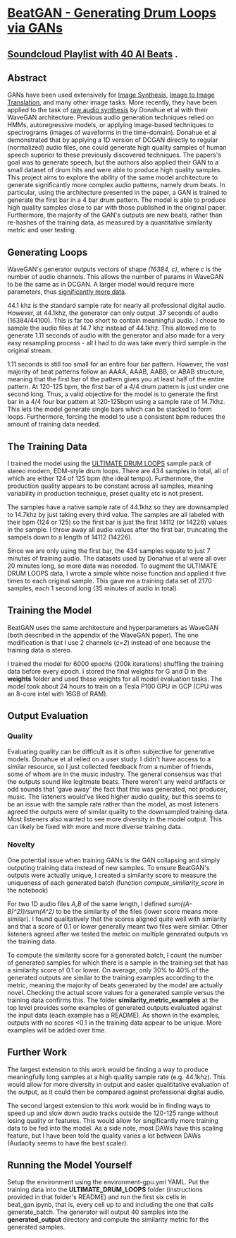 # [BeatGAN - Generating Drum Loops via GANs](https://soundcloud.com/narain-krishnamurthy/sets/beatgan-an-ai-that-generates-drum-beats)

## [Soundcloud Playlist with 40 AI Beats](https://soundcloud.com/narain-krishnamurthy/sets/beatgan-an-ai-that-generates-drum-beats) .

## Abstract
GANs have been used extensively for [Image Synthesis](https://arxiv.org/abs/1711.11585), [Image to Image Translation](https://arxiv.org/abs/1711.09020), and many other image tasks. More recently, they have been applied to the task of [raw audio synthesis](https://arxiv.org/pdf/1802.04208.pdf) by Donahue et al with their WaveGAN architecture. Previous audio generation techniques relied on HMMs, autoregressive models, or applying image-based techniques to spectrograms (images of waveforms in the time-domain). Donahue et al demonstrated that by applying a 1D version of DCGAN directly to regular (normalized) audio files, one could generate high quality samples of human speech superior to these previously discovered techniques. The papers's goal was to generate speech, but the authors also applied their GAN to a small dataset of drum hits and were able to produce high quality samples. This project aims to explore the ability of the same model architecture to generate significantly more complex audio patterns, namely drum beats. In particular, using the architecture presented in the paper, a GAN is trained to generate the first bar in a 4 bar drum pattern. The model is able to produce high quality samples close to par with those published in the original paper. Furthermore, the majority of the GAN's outputs are new beats, rather than  re-hashes of the training data, as measured by a quantitative similarity metric and user testing. 

## Generating Loops
WaveGAN's generator outputs vectors of shape _(16384, c)_, where _c_ is the number of audio channels. This allows the number of params in WaveGAN to be the same as in DCGAN. A larger model would require more parameters, thus [significantly more data](https://arxiv.org/pdf/1711.06491.pdf). 

44.1 khz is the standard sample rate for nearly all professional digital audio. However, at 44.1khz, the generator can only output .37 seconds of audio (16384/44100). This is far too short to contain meaningful audio. I chose to sample the audio files at 14.7 khz instead of 44.1khz. This allowed me to generate 1.11 seconds of audio with the generator and also made for a very easy resampling process - all I had to do was take every third sample in the original stream.  

1.11 seconds is still too small for an entire four bar pattern. However, the vast majority of beat patterns follow an AAAA, AAAB, AABB, or ABAB structure, meaning that the first bar of the pattern gives you at least half of the entire pattern. At 120-125 bpm, the first bar of a 4/4 drum pattern is just under one second long. Thus, a valid objective for the model is to generate the first bar in a 4/4 four bar pattern at 120-125bpm using a sample rate of 14.7khz. This lets the model generate single bars which can be stacked to form loops. Furthermore, forcing the model to use a consistent bpm reduces the amount of training data needed. 

## The Training Data
I trained the model using the [ULTIMATE DRUM LOOPS](splice.com/sounds/toolroom-records/ultimate-drum-loops) sample pack of stereo modern, EDM-style drum loops. There are 434 samples in total, all of which are either 124 of 125 bpm (the ideal tempo). Furthermore, the production quality appears to be constant across all samples, meaning variability in production technique, preset quality etc is not present. 

The samples have a native sample rate of 44.1khz so they are downsampled to 14.7khz by just taking every third value. The samples are all labeled with their bpm (124 or 125) so the first bar is just the first 14112 (or 14226) values in the sample. I throw away all audio values after the first bar, truncating the sampels down to a length of 14112 (14226). 

Since we are only using the first bar, the 434 samples equate to just 7 minutes of training audio. The datasets used by Donahue et al were all over 20 minutes long, so more data was neeeded. To augment the ULTIMATE DRUM LOOPS data, I wrote a simple white noise function and applied it five times to each original sample. This gave me a training data set of 2170 samples, each 1 second long (35 minutes of audio in total). 

## Training the Model
BeatGAN uses the same architecture and hyperparameters as WaveGAN (both described in the appendix of the WaveGAN paper). The one modification is that I use 2 channels (_c=2_) instead of one because the training data is stereo. 

I trained the model for 6000 epochs (200k iterations) shuffling the training data before every epoch. I stored the final weights for G and D in the **weights** folder and used these weights for all model evaluation tasks. The model took about 24 hours to train on a Tesla P100 GPU in GCP (CPU was an 8-core intel with 16GB of RAM). 

## Output Evaluation

### Quality
Evaluating quality can be difficult as it is often subjective for generative models. Donahue et al relied on a user study. I didn't have access to a similar resource, so I just collected feedback from a number of friends, some of whom are in the music industry. The general consensus was that the outputs sound like legitmate beats. There weren't any weird artifacts or odd sounds that 'gave away' the fact that this was generated, not producer, music. The listeners would've liked higher audio quality, but this seems to be an issue with the sample rate rather than the model, as most listeners agreed the outputs were of similar quality to the downsampled training data. Most listeners also wanted to see more diversity in the model output. This can likely be fixed with more and more diverse training data. 

### Novelty
One potential issue when training GANs is the GAN collapsing and simply outputing training data instead of new samples. To ensure BeatGAN's outputs were actually unique, I created a similarity score to measure the uniqueness of each generated batch (function _compute_similarity_score_ in the notebook) 

For two 1D audio files _A,B_ of the same length, I defined _sum((A-B)^2))/sum(A^2)_ to be the similarity of the files (lower score means more similar). I found qualitatively that the scores aligned quite well with simlarity and that a score of 0.1 or lower generally meant two files were similar. Other listeners agreed after we tested the metric on multiple generated outputs vs the training data. 

To compute the similarity score for a generated batch, I count the number of generated samples for which there is a sample in the training set that has a similarity score of 0.1 or lower. On average, only 30% to 40% of the generated outputs are similar to the training examples according to the metric, meaning the majority of beats generated by the model are actually novel. Checking the actual score values for a generated sample versus the training data confirms this. The folder **similarity_metric_examples** at the top level provides some examples of generated outputs evaluated against the input data (each example has a README). As shown in the examples, outputs with no scores <0.1 in the training data appear to be unique. More examples will be added over time. 

## Further Work
The largest extension to this work would be finding a way to produce meaningfully long samples at a high quality sample rate (e.g. 44.1khz). This would allow for more diversity in output and easier qualititative evaluation of the output, as it could then be compared against professional digital audio. 

The second largest extension to this work would be in finding ways to speed up and slow down audio tracks outside the 120-125 range without losing quality or features. This would allow for singificantly more training data to be fed into the model. As a side note, most DAWs have this scaling feature, but I have been told the quality varies a lot between DAWs (Audacity seems to have the best scaler).  

## Running the Model Yourself
Setup the environment using the environment-gpu.yml YAML. Put the training data into the **ULTIMATE_DRUM_LOOPS** folder (instructions provided in that folder's README) and run the first six cells in beat_gan.ipynb, that is, every cell up to and including the one that calls generate_batch. The generator will output 40 samples into the **generated_output** directory and compute the similarity metric for the generated samples. 


